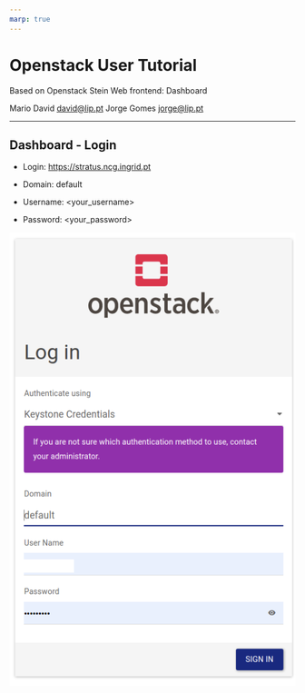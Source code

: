 ```yaml
---
marp: true
---
```

# Openstack User Tutorial

Based on Openstack Stein
Web frontend: Dashboard

Mario David <david@lip.pt>
Jorge Gomes <jorge@lip.pt>

---
## Dashboard - Login

* Login: https://stratus.ncg.ingrid.pt

* Domain: default
* Username: <your_username>
* Password: <your_password>

![bg w:460 right:40%](imgs/01-login.png)
